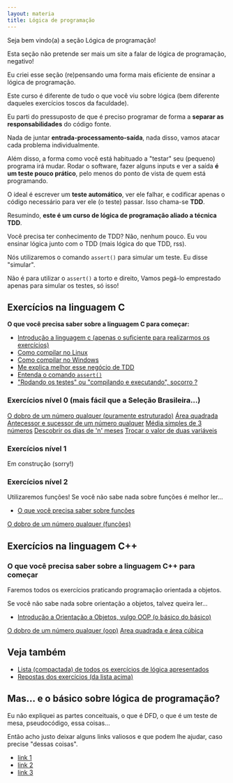 ```yaml
---
layout: materia
title: Lógica de programação
---
```


Seja bem vindo(a) a seção Lógica de programação!

Esta seção não pretende ser mais um site a falar de lógica de programação, negativo!

Eu criei esse seção (re)pensando uma forma mais eficiente de ensinar a lógica de programação.

Este curso é diferente de tudo o que você viu sobre lógica (bem diferente daqueles exercícios toscos da faculdade).

Eu parti do pressuposto de que é preciso programar de forma a __separar as responsabilidades__ do código fonte.

Nada de juntar __entrada-processamento-saída__, nada disso, vamos atacar cada problema individualmente.

Além disso, a forma como você está habituado a "testar" seu (pequeno) programa irá mudar. Rodar o software,
fazer alguns inputs e ver a saída __é um teste pouco prático__, pelo menos do ponto de vista de quem está
programando.

O ideal é escrever um __teste automático__, ver ele falhar, e codificar apenas o código necessário para ver ele
(o teste) passar. Isso chama-se __TDD__.

Resumindo, __este é um curso de lógica de programação aliado a técnica TDD__.

Você precisa ter conhecimento de TDD? Não, nenhum pouco. Eu vou ensinar lógica junto com o TDD (mais lógica do que TDD, rss).

Nós utilizaremos o comando `assert()` para simular um teste. Eu disse "simular".

Não é para utilizar o `assert()` a torto e direito, Vamos pegá-lo emprestado apenas para simular os testes, só isso!






Exercícios na linguagem C
---

__O que você precisa saber sobre a linguagem C para começar:__

- [Introdução a linguagem c (apenas o suficiente para realizarmos os exercícios)]()
- [Como compilar no Linux]()
- [Como compilar no Windows]()
- [Me explica melhor esse negócio de TDD ]()
- [Entenda o comando `assert()`]()
- ["Rodando os testes" ou "compilando e executando", socorro ?]()


### Exercícios nível 0 (mais fácil que a Seleção Brasileira...)



<div class="list-group">
    <a href="/logica-de-programacao/c-dobro/" class="list-group-item">O dobro de um número qualquer (puramente estruturado)</a>
    <a href="/logica-de-programacao/c-area-quadrada/" class="list-group-item">Área quadrada</a>
    <a href="/logica-de-programacao/c-antecessor-sucessor/" class="list-group-item">Antecessor e sucessor de um número qualquer</a>
    <a href="/logica-de-programacao/c-media-simples/" class="list-group-item">Média simples de 3 números</a>
    <a href="/logica-de-programacao/c-dias-n-meses/" class="list-group-item">Descobrir os dias de 'n' meses</a>
    <a href="/logica-de-programacao/c-duas-variaveis/" class="list-group-item">Trocar o valor de duas variáveis</a>
</div> 


### Exercícios nível 1


Em construção (sorry!)


### Exercícios nível 2

Utilizaremos funções! Se você não sabe nada sobre funções é melhor ler...

- [O que você precisa saber sobre funções]()

<div class="list-group">
    <a href="/logica-de-programacao/c-dobro-func/" class="list-group-item">O dobro de um número qualquer (funções)</a>
</div> 

Exercícios na linguagem C++
---

### O que você precisa saber sobre a linguagem C++ para começar

Faremos todos os exercícios praticando programação orientada a objetos.

Se você não sabe nada sobre orientação a objetos, talvez queira ler...

- [Introdução a Orientação a Objetos, vulgo OOP (o básico do básico)]()


<div class="list-group">
    <a href="/logica-de-programacao/cpp-calc-dobro/" class="list-group-item">O dobro de um número qualquer (oop)</a>
    <a href="/logica-de-programacao/cpp-area-quadra-cubo/" class="list-group-item">Area quadrada e área cúbica</a>
</div> 



Veja também
---

- [Lista (compactada) de todos os exercícios de lógica apresentados]()
- [Repostas dos exercícios (da lista acima)]()


Mas... e o básico sobre lógica de programação?
---

Eu não expliquei as partes conceituais, o que é DFD, o que é um teste de mesa, pseudocódigo, essa coisas...

Então acho justo deixar alguns links valiosos e que podem lhe ajudar, caso precise "dessas coisas".

- [link 1]( "link-externo")
- [link 2]( "link-externo")
- [link 3]( "link-externo")
